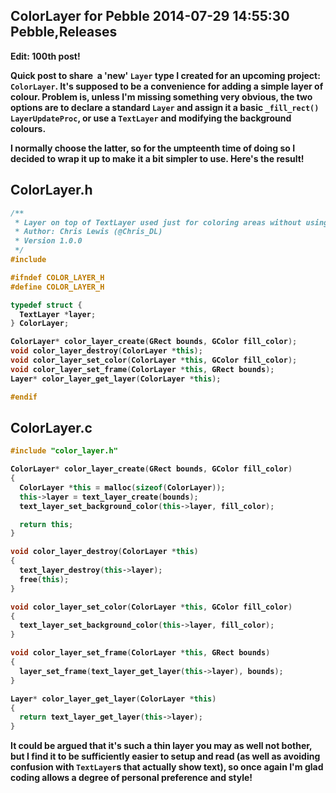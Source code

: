 ColorLayer for Pebble
2014-07-29 14:55:30
Pebble,Releases
---

<strong>Edit: 100th post!

Quick post to share  a 'new' <code>Layer</code> type I created for an upcoming project: <code>ColorLayer</code>. It's supposed to be a convenience for adding a simple layer of colour. Problem is, unless I'm missing something very obvious, the two options are to declare a standard <code>Layer</code> and assign it a basic <code>_fill_rect()</code> <code>LayerUpdateProc</code>, or use a <code>TextLayer</code> and modifying the background colours.

I normally choose the latter, so for the umpteenth time of doing so I decided to wrap it up to make it a bit simpler to use. Here's the result!

## ColorLayer.h

```cpp
/**
 * Layer on top of TextLayer used just for coloring areas without using LayerUpdateProc
 * Author: Chris Lewis (@Chris_DL)
 * Version 1.0.0
 */
#include

#ifndef COLOR_LAYER_H
#define COLOR_LAYER_H

typedef struct {
  TextLayer *layer;
} ColorLayer;

ColorLayer* color_layer_create(GRect bounds, GColor fill_color);
void color_layer_destroy(ColorLayer *this);
void color_layer_set_color(ColorLayer *this, GColor fill_color);
void color_layer_set_frame(ColorLayer *this, GRect bounds);
Layer* color_layer_get_layer(ColorLayer *this);

#endif
```

## ColorLayer.c

```cpp
#include "color_layer.h"

ColorLayer* color_layer_create(GRect bounds, GColor fill_color)
{
  ColorLayer *this = malloc(sizeof(ColorLayer));
  this->layer = text_layer_create(bounds);
  text_layer_set_background_color(this->layer, fill_color);

  return this;
}

void color_layer_destroy(ColorLayer *this)
{
  text_layer_destroy(this->layer);
  free(this);
}

void color_layer_set_color(ColorLayer *this, GColor fill_color)
{
  text_layer_set_background_color(this->layer, fill_color);
}

void color_layer_set_frame(ColorLayer *this, GRect bounds)
{
  layer_set_frame(text_layer_get_layer(this->layer), bounds);
}

Layer* color_layer_get_layer(ColorLayer *this)
{
  return text_layer_get_layer(this->layer);
}
```

It could be argued that it's such a thin layer you may as well not bother, but I find it to be sufficiently easier to setup and read (as well as avoiding confusion with <code>TextLayer</code>s that actually show text), so once again I'm glad coding allows a degree of personal preference and style!
